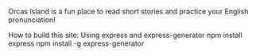 Orcas Island is a fun place to read short stories and practice your English pronunciation!


How to build this site:
Using express and express-generator
npm install express
npm install -g express-generator
